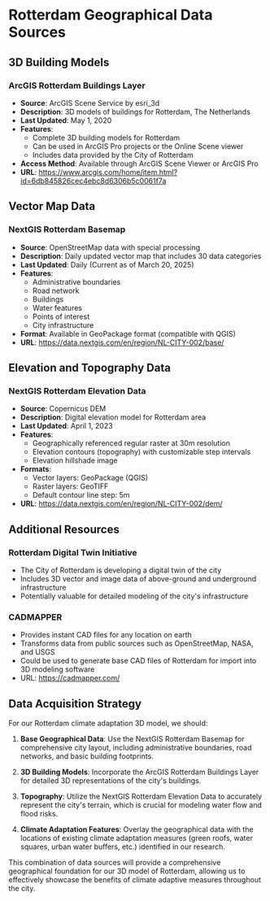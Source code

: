 # Rotterdam Geographical Data Sources

## 3D Building Models

### ArcGIS Rotterdam Buildings Layer
- **Source**: ArcGIS Scene Service by esri_3d
- **Description**: 3D models of buildings for Rotterdam, The Netherlands
- **Last Updated**: May 1, 2020
- **Features**:
  - Complete 3D building models for Rotterdam
  - Can be used in ArcGIS Pro projects or the Online Scene viewer
  - Includes data provided by the City of Rotterdam
- **Access Method**: Available through ArcGIS Scene Viewer or ArcGIS Pro
- **URL**: https://www.arcgis.com/home/item.html?id=6db845826cec4ebc8d6306b5c0061f7a

## Vector Map Data

### NextGIS Rotterdam Basemap
- **Source**: OpenStreetMap data with special processing
- **Description**: Daily updated vector map that includes 30 data categories
- **Last Updated**: Daily (Current as of March 20, 2025)
- **Features**:
  - Administrative boundaries
  - Road network
  - Buildings
  - Water features
  - Points of interest
  - City infrastructure
- **Format**: Available in GeoPackage format (compatible with QGIS)
- **URL**: https://data.nextgis.com/en/region/NL-CITY-002/base/

## Elevation and Topography Data

### NextGIS Rotterdam Elevation Data
- **Source**: Copernicus DEM
- **Description**: Digital elevation model for Rotterdam area
- **Last Updated**: April 1, 2023
- **Features**:
  - Geographically referenced regular raster at 30m resolution
  - Elevation contours (topography) with customizable step intervals
  - Elevation hillshade image
- **Formats**:
  - Vector layers: GeoPackage (QGIS)
  - Raster layers: GeoTIFF
  - Default contour line step: 5m
- **URL**: https://data.nextgis.com/en/region/NL-CITY-002/dem/

## Additional Resources

### Rotterdam Digital Twin Initiative
- The City of Rotterdam is developing a digital twin of the city
- Includes 3D vector and image data of above-ground and underground infrastructure
- Potentially valuable for detailed modeling of the city's infrastructure

### CADMAPPER
- Provides instant CAD files for any location on earth
- Transforms data from public sources such as OpenStreetMap, NASA, and USGS
- Could be used to generate base CAD files of Rotterdam for import into 3D modeling software
- URL: https://cadmapper.com/

## Data Acquisition Strategy

For our Rotterdam climate adaptation 3D model, we should:

1. **Base Geographical Data**: Use the NextGIS Rotterdam Basemap for comprehensive city layout, including administrative boundaries, road networks, and basic building footprints.

2. **3D Building Models**: Incorporate the ArcGIS Rotterdam Buildings Layer for detailed 3D representations of the city's buildings.

3. **Topography**: Utilize the NextGIS Rotterdam Elevation Data to accurately represent the city's terrain, which is crucial for modeling water flow and flood risks.

4. **Climate Adaptation Features**: Overlay the geographical data with the locations of existing climate adaptation measures (green roofs, water squares, urban water buffers, etc.) identified in our research.

This combination of data sources will provide a comprehensive geographical foundation for our 3D model of Rotterdam, allowing us to effectively showcase the benefits of climate adaptive measures throughout the city.
